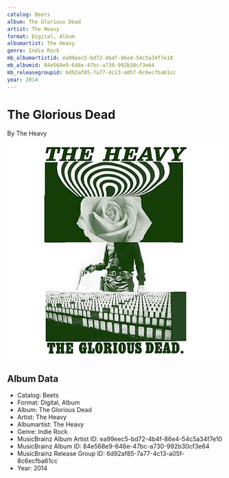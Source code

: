 ```yaml
---
catalog: Beets
album: The Glorious Dead
artist: The Heavy
format: Digital, Album
albumartist: The Heavy
genre: Indie Rock
mb_albumartistid: ea99eec5-bd72-4b4f-86e4-54c5a34f7e10
mb_albumid: 84e568e9-646e-47bc-a730-992b30cf3e64
mb_releasegroupid: 6d92af85-7a77-4c13-a05f-8c6ecfba61cc
year: 2014
---
```


# The Glorious Dead

By The Heavy

![](../../assets/beetscovers/The_Heavy-The_Glorious_Dead.jpg)

## Album Data

- Catalog: Beets
- Format: Digital, Album
- Album: The Glorious Dead
- Artist: The Heavy
- Albumartist: The Heavy
- Genre: Indie Rock
- MusicBrainz Album Artist ID: ea99eec5-bd72-4b4f-86e4-54c5a34f7e10
- MusicBrainz Album ID: 84e568e9-646e-47bc-a730-992b30cf3e64
- MusicBrainz Release Group ID: 6d92af85-7a77-4c13-a05f-8c6ecfba61cc
- Year: 2014

